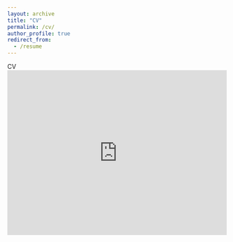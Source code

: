 ```yaml
---
layout: archive
title: "CV"
permalink: /cv/
author_profile: true
redirect_from:
  - /resume
---
```


CV
<embed src="https://drive.google.com/viewerng/
viewer?embedded=true&url=https://mindojune.github.io/files/cv.pdf" width="500" height="375">


